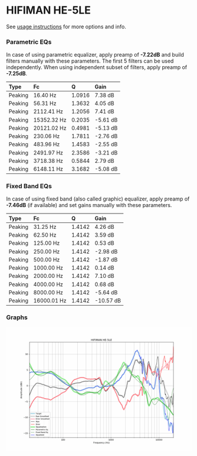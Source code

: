 # HIFIMAN HE-5LE
See [usage instructions](https://github.com/jaakkopasanen/AutoEq#usage) for more options and info.

### Parametric EQs
In case of using parametric equalizer, apply preamp of **-7.22dB** and build filters manually
with these parameters. The first 5 filters can be used independently.
When using independent subset of filters, apply preamp of **-7.25dB**.

| Type    | Fc          |      Q | Gain     |
|:--------|:------------|:-------|:---------|
| Peaking | 16.40 Hz    | 1.0916 | 7.38 dB  |
| Peaking | 56.31 Hz    | 1.3632 | 4.05 dB  |
| Peaking | 2112.41 Hz  | 1.2056 | 7.41 dB  |
| Peaking | 15352.32 Hz | 0.2035 | -5.61 dB |
| Peaking | 20121.02 Hz | 0.4981 | -5.13 dB |
| Peaking | 230.06 Hz   | 1.7811 | -2.76 dB |
| Peaking | 483.96 Hz   | 1.4583 | -2.55 dB |
| Peaking | 2491.97 Hz  | 2.3586 | -3.21 dB |
| Peaking | 3718.38 Hz  | 0.5844 | 2.79 dB  |
| Peaking | 6148.11 Hz  | 3.1682 | -5.08 dB |

### Fixed Band EQs
In case of using fixed band (also called graphic) equalizer, apply preamp of **-7.46dB**
(if available) and set gains manually with these parameters.

| Type    | Fc          |      Q | Gain      |
|:--------|:------------|:-------|:----------|
| Peaking | 31.25 Hz    | 1.4142 | 4.26 dB   |
| Peaking | 62.50 Hz    | 1.4142 | 3.59 dB   |
| Peaking | 125.00 Hz   | 1.4142 | 0.53 dB   |
| Peaking | 250.00 Hz   | 1.4142 | -2.98 dB  |
| Peaking | 500.00 Hz   | 1.4142 | -1.87 dB  |
| Peaking | 1000.00 Hz  | 1.4142 | 0.14 dB   |
| Peaking | 2000.00 Hz  | 1.4142 | 7.10 dB   |
| Peaking | 4000.00 Hz  | 1.4142 | 0.68 dB   |
| Peaking | 8000.00 Hz  | 1.4142 | -5.64 dB  |
| Peaking | 16000.01 Hz | 1.4142 | -10.57 dB |

### Graphs
![](./HIFIMAN%20HE-5LE.png)